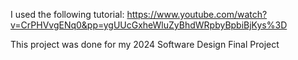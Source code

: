 I used the following tutorial: https://www.youtube.com/watch?v=CrPHVvgENq0&pp=ygUUcGxheWluZyBhdWRpbyBpbiBjKys%3D


This project was done for my 2024 Software Design Final Project
